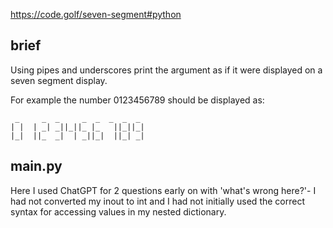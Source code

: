 https://code.golf/seven-segment#python

## brief

Using pipes and underscores print the argument as if it were displayed on a seven segment display.

For example the number 0123456789 should be displayed as:
```
 _     _  _     _  _  _  _  _
| |  | _| _||_||_ |_   ||_||_|
|_|  ||_  _|  | _||_|  ||_| _|
```

## main.py

Here I used ChatGPT for 2 questions early on with 'what's wrong here?'- I had not converted my inout to int and I had not initially used the correct syntax for accessing values in my nested dictionary. 

